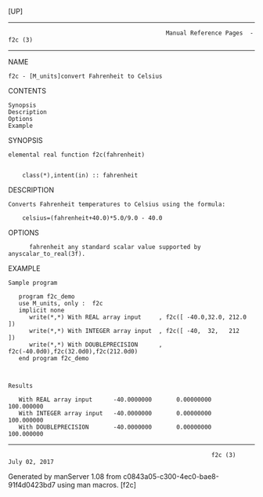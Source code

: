 [UP]

-----------------------------------------------------------------------------------------------------------------------------------
                                                 Manual Reference Pages  - f2c (3)
-----------------------------------------------------------------------------------------------------------------------------------
                                                                 
NAME

    f2c - [M_units]convert Fahrenheit to Celsius

CONTENTS

    Synopsis
    Description
    Options
    Example

SYNOPSIS

    elemental real function f2c(fahrenheit)


        class(*),intent(in) :: fahrenheit

DESCRIPTION

    Converts Fahrenheit temperatures to Celsius using the formula:

        celsius=(fahrenheit+40.0)*5.0/9.0 - 40.0

OPTIONS

          fahrenheit any standard scalar value supported by anyscalar_to_real(3f).

EXAMPLE

    Sample program

       program f2c_demo
       use M_units, only :  f2c
       implicit none
          write(*,*) With REAL array input     , f2c([ -40.0,32.0, 212.0 ])
          write(*,*) With INTEGER array input  , f2c([ -40,  32,   212   ])
          write(*,*) With DOUBLEPRECISION      , f2c(-40.0d0),f2c(32.0d0),f2c(212.0d0)
       end program f2c_demo



    Results

       With REAL array input      -40.0000000       0.00000000       100.000000
       With INTEGER array input   -40.0000000       0.00000000       100.000000
       With DOUBLEPRECISION       -40.0000000       0.00000000       100.000000



-----------------------------------------------------------------------------------------------------------------------------------

                                                              f2c (3)                                                 July 02, 2017

Generated by manServer 1.08 from c0843a05-c300-4ec0-bae8-91f4d0423bd7 using man macros.
                                                               [f2c]
